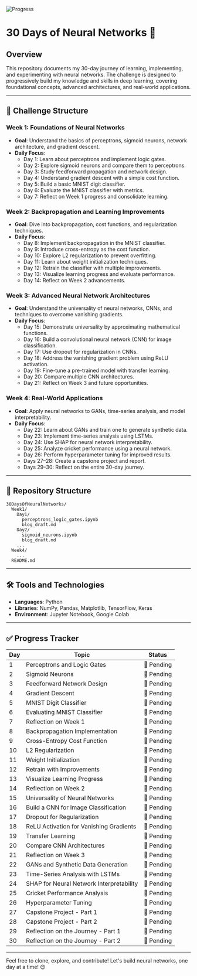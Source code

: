 
![Progress](https://img.shields.io/badge/Progress-0%25-red)


# 30 Days of Neural Networks 🚀

## Overview
This repository documents my 30-day journey of learning, implementing, and experimenting with neural networks. The challenge is designed to progressively build my knowledge and skills in deep learning, covering foundational concepts, advanced architectures, and real-world applications.

---

## 📅 Challenge Structure

### **Week 1: Foundations of Neural Networks**
- **Goal**: Understand the basics of perceptrons, sigmoid neurons, network architecture, and gradient descent.
- **Daily Focus**:
  - Day 1: Learn about perceptrons and implement logic gates.
  - Day 2: Explore sigmoid neurons and compare them to perceptrons.
  - Day 3: Study feedforward propagation and network design.
  - Day 4: Understand gradient descent with a simple cost function.
  - Day 5: Build a basic MNIST digit classifier.
  - Day 6: Evaluate the MNIST classifier with metrics.
  - Day 7: Reflect on Week 1 progress and consolidate learning.

### **Week 2: Backpropagation and Learning Improvements**
- **Goal**: Dive into backpropagation, cost functions, and regularization techniques.
- **Daily Focus**:
  - Day 8: Implement backpropagation in the MNIST classifier.
  - Day 9: Introduce cross-entropy as the cost function.
  - Day 10: Explore L2 regularization to prevent overfitting.
  - Day 11: Learn about weight initialization techniques.
  - Day 12: Retrain the classifier with multiple improvements.
  - Day 13: Visualize learning progress and evaluate performance.
  - Day 14: Reflect on Week 2 advancements.

### **Week 3: Advanced Neural Network Architectures**
- **Goal**: Understand the universality of neural networks, CNNs, and techniques to overcome vanishing gradients.
- **Daily Focus**:
  - Day 15: Demonstrate universality by approximating mathematical functions.
  - Day 16: Build a convolutional neural network (CNN) for image classification.
  - Day 17: Use dropout for regularization in CNNs.
  - Day 18: Address the vanishing gradient problem using ReLU activation.
  - Day 19: Fine-tune a pre-trained model with transfer learning.
  - Day 20: Compare multiple CNN architectures.
  - Day 21: Reflect on Week 3 and future opportunities.

### **Week 4: Real-World Applications**
- **Goal**: Apply neural networks to GANs, time-series analysis, and model interpretability.
- **Daily Focus**:
  - Day 22: Learn about GANs and train one to generate synthetic data.
  - Day 23: Implement time-series analysis using LSTMs.
  - Day 24: Use SHAP for neural network interpretability.
  - Day 25: Analyze cricket performance using a neural network.
  - Day 26: Perform hyperparameter tuning for improved results.
  - Days 27–28: Create a capstone project and report.
  - Days 29–30: Reflect on the entire 30-day journey.

---

## 📂 Repository Structure
```plaintext
30DaysOfNeuralNetworks/
  Week1/
    Day1/
      perceptrons_logic_gates.ipynb
      blog_draft.md
    Day2/
      sigmoid_neurons.ipynb
      blog_draft.md
    ...
  Week4/
    ...
  README.md
```

---

## 🛠️ Tools and Technologies
- **Languages**: Python
- **Libraries**: NumPy, Pandas, Matplotlib, TensorFlow, Keras
- **Environment**: Jupyter Notebook, Google Colab

---

## ✅ Progress Tracker
| Day | Topic                                      | Status   |
|-----|-------------------------------------------|----------|
| 1   | Perceptrons and Logic Gates               | 🔲 Pending  |
| 2   | Sigmoid Neurons                           | 🔲 Pending   |
| 3   | Feedforward Network Design               | 🔲 Pending|
| 4   | Gradient Descent                          | 🔲 Pending|
| 5   | MNIST Digit Classifier                    | 🔲 Pending|
| 6   | Evaluating MNIST Classifier              | 🔲 Pending|
| 7   | Reflection on Week 1                     | 🔲 Pending|
| 8   | Backpropagation Implementation            | 🔲 Pending|
| 9   | Cross-Entropy Cost Function              | 🔲 Pending|
| 10  | L2 Regularization                         | 🔲 Pending|
| 11  | Weight Initialization                    | 🔲 Pending|
| 12  | Retrain with Improvements                | 🔲 Pending|
| 13  | Visualize Learning Progress              | 🔲 Pending|
| 14  | Reflection on Week 2                     | 🔲 Pending|
| 15  | Universality of Neural Networks           | 🔲 Pending|
| 16  | Build a CNN for Image Classification     | 🔲 Pending|
| 17  | Dropout for Regularization               | 🔲 Pending|
| 18  | ReLU Activation for Vanishing Gradients  | 🔲 Pending|
| 19  | Transfer Learning                        | 🔲 Pending|
| 20  | Compare CNN Architectures                | 🔲 Pending|
| 21  | Reflection on Week 3                     | 🔲 Pending|
| 22  | GANs and Synthetic Data Generation       | 🔲 Pending|
| 23  | Time-Series Analysis with LSTMs          | 🔲 Pending|
| 24  | SHAP for Neural Network Interpretability | 🔲 Pending|
| 25  | Cricket Performance Analysis             | 🔲 Pending|
| 26  | Hyperparameter Tuning                    | 🔲 Pending|
| 27  | Capstone Project - Part 1                | 🔲 Pending|
| 28  | Capstone Project - Part 2                | 🔲 Pending|
| 29  | Reflection on the Journey - Part 1       | 🔲 Pending|
| 30  | Reflection on the Journey - Part 2       | 🔲 Pending|

---

Feel free to clone, explore, and contribute! Let's build neural networks, one day at a time! 😊
